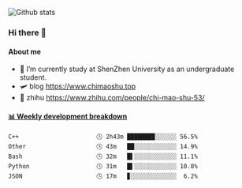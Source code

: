 ![Github stats](https://github-readme-stats.vercel.app/api?username=chimaoshu&show_icons=true&theme=cobalt)

### Hi there 👋

#### About me

- 🏫 I’m currently study at ShenZhen University as an undergraduate student.
- 🛩️ blog  https://www.chimaoshu.top
- 🎯 zhihu https://www.zhihu.com/people/chi-mao-shu-53/

<!-- waka-box start -->
#### <a href="https://gist.github.com/e235103f6d3ace58395a9ff863c34467" target="_blank">📊 Weekly development breakdown</a>
```text
C++                      🕓 2h43m ███████▉░░░░░░ 56.5%
Other                    🕓 43m   ██░░░░░░░░░░░░ 14.9%
Bash                     🕓 32m   █▌░░░░░░░░░░░░ 11.1%
Python                   🕓 31m   █▌░░░░░░░░░░░░ 10.8%
JSON                     🕓 17m   ▊░░░░░░░░░░░░░  6.2%
```
<!-- Powered by https://github.com/YouEclipse/waka-box-go . -->
<!-- waka-box end -->
